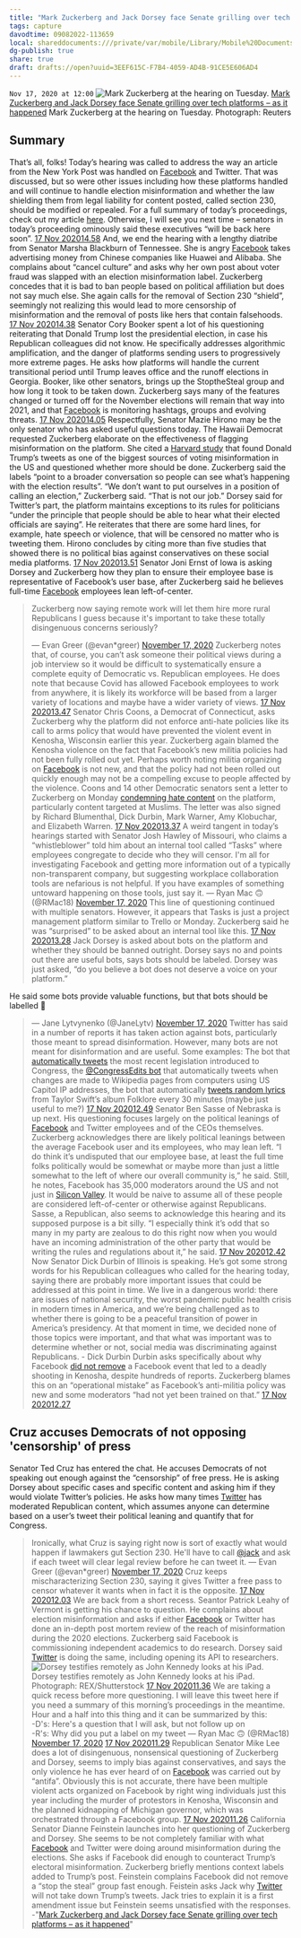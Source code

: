 ```yaml
---
title: "Mark Zuckerberg and Jack Dorsey face Senate grilling over tech platforms – as it happened"
tags: capture
davodtime: 09082022-113659
local: shareddocuments:///private/var/mobile/Library/Mobile%20Documents/iCloud~md~obsidian/Documents/OBSHIDDIAN/drafts/3EEF615C-F7B4-4059-AD4B-91CE5E606AD4.md
dg-publish: true
share: true
draft: drafts://open?uuid=3EEF615C-F7B4-4059-AD4B-91CE5E606AD4
---
```

`Nov 17, 2020 at 12:00`
![Mark Zuckerberg at the hearing on Tuesday.](https://i.guim.co.uk/img/media/dbb2e42a814f9a3ccafe716bf59b771dc2275ce0/0*35*3500*2100/master/3500.jpg?width=620&quality=85&fit=max&s=dce34e0504a0bccac053fa1f22ef1830)
[Mark Zuckerberg and Jack Dorsey face Senate grilling over tech platforms – as it happened](drafts://open?uuid=3EEF615C-F7B4-4059-AD4B-91CE5E606AD4)
Mark Zuckerberg at the hearing on Tuesday. Photograph: Reuters
## Summary
That’s all, folks! Today’s hearing was called to address the way an article from the New York Post was handled on [Facebook](https://www.theguardian.com/technology/facebook) and Twitter. 
That was discussed, but so were other issues including how these platforms handled and will continue to handle election misinformation and whether the law shielding them from legal liability for content posted, called section 230, should be modified or repealed. 
For a full summary of today’s proceedings, check out my article [here](https://www.theguardian.com/us-news/2020/nov/17/twitter-facebook-senate-hearing-anti-conservative-bias). Otherwise, I will see you next time – senators in today’s proceeding ominously said these executives “will be back here soon”. 
[17 Nov 202014.58](https://www.theguardian.com/technology/live/2020/nov/17/facebook-twitter-hearing-mark-zuckerberg-jack-dorsey-congress-latest-election-news?page=with:block-5fb4291f8f081d2fbd0d8325#block-5fb4291f8f081d2fbd0d8325)
And, we end the hearing with a lengthy diatribe from Senator Marsha Blackburn of Tennessee. She is angry [Facebook](https://www.theguardian.com/technology/facebook) takes advertising money from Chinese companies like Huawei and Alibaba. 
She complains about “cancel culture” and asks why her own post about voter fraud was slapped with an election misinformation label. 
Zuckerberg concedes that it is bad to ban people based on political affiliation but does not say much else. She again calls for the removal of Section 230 “shield”, seemingly not realizing this would lead to more censorship of misinformation and the removal of posts like hers that contain falsehoods. 
[17 Nov 202014.38](https://www.theguardian.com/technology/live/2020/nov/17/facebook-twitter-hearing-mark-zuckerberg-jack-dorsey-congress-latest-election-news?page=with:block-5fb425b18f08b4f3c56748fa#block-5fb425b18f08b4f3c56748fa)
Senator Cory Booker spent a lot of his questioning reiterating that Donald Trump lost the presidential election, in case his Republican colleagues did not know. 
He specifically addresses algorithmic amplification, and the danger of platforms sending users to progressively more extreme pages. He asks how platforms will handle the current transitional period until Trump leaves office and the runoff elections in Georgia. Booker, like other senators, brings up the StoptheSteal group and how long it took to be taken down. 
Zuckerberg says many of the features changed or turned off for the November elections will remain that way into 2021, and that [Facebook](https://www.theguardian.com/technology/facebook) is monitoring hashtags, groups and evolving threats. 
[17 Nov 202014.05](https://www.theguardian.com/technology/live/2020/nov/17/facebook-twitter-hearing-mark-zuckerberg-jack-dorsey-congress-latest-election-news?page=with:block-5fb41d928f08b4f3c567488e#block-5fb41d928f08b4f3c567488e)
Respectfully, Senator Mazie Hirono may be the only senator who has asked useful questions today. The Hawaii Democrat requested Zuckerberg elaborate on the effectiveness of flagging misinformation on the platform. 
She cited a [Harvard study](https://www.theverge.com/2020/10/5/21499009/harvard-berkman-klein-center-paper-voting-misinformation-trump-tweets-media-framing) that found Donald Trump’s tweets as one of the biggest sources of voting misinformation in the US and questioned whether more should be done. 
Zuckerberg said the labels “point to a broader conversation so people can see what’s happening with the election results”. 
“We don’t want to put ourselves in a position of calling an election,” Zuckerberg said. “That is not our job.”
Dorsey said for Twitter’s part, the platform maintains exceptions to its rules for politicians “under the principle that people should be able to hear what their elected officials are saying”.
He reiterates that there are some hard lines, for example, hate speech or violence, that will be censored no matter who is tweeting them. 
Hirono concludes by citing more than five studies that showed there is no political bias against conservatives on these social media platforms. 
[17 Nov 202013.51](https://www.theguardian.com/technology/live/2020/nov/17/facebook-twitter-hearing-mark-zuckerberg-jack-dorsey-congress-latest-election-news?page=with:block-5fb41aeb8f081d2fbd0d826f#block-5fb41aeb8f081d2fbd0d826f)
Senator Joni Ernst of Iowa is asking Dorsey and Zuckerberg how they plan to ensure their employee base is representative of Facebook’s user base, after Zuckerberg said he believes full-time [Facebook](https://www.theguardian.com/technology/facebook) employees lean left-of-center. 
> Zuckerberg now saying remote work will let them hire more rural Republicans I guess because it's important to take these totally disingenuous concerns seriously?
> 
> — Evan Greer (@evan*greer) [November 17, 2020](https://twitter.com/evan*greer/status/1328771018886950919?ref*src=twsrc%5Etfw)
Zuckerberg notes that, of course, you can’t ask someone their political views during a job interview so it would be difficult to systematically ensure a complete equity of Democratic vs. Republican employees. He does note that because Covid has allowed Facebook employees to work from anywhere, it is likely its workforce will be based from a larger variety of locations and maybe have a wider variety of views. 
[17 Nov 202013.47](https://www.theguardian.com/technology/live/2020/nov/17/facebook-twitter-hearing-mark-zuckerberg-jack-dorsey-congress-latest-election-news?page=with:block-5fb418e48f08161b0b9c6a5e#block-5fb418e48f08161b0b9c6a5e)
Senator Chris Coons, a Democrat of Connecticut, asks Zuckerberg why the platform did not enforce anti-hate policies like its call to arms policy that would have prevented the violent event in Kenosha, Wisconsin earlier this year. 
Zuckerberg again blamed the Kenosha violence on the fact that Facebook’s new militia policies had not been fully rolled out yet. Perhaps worth noting militia organizing on [Facebook](https://www.theguardian.com/technology/facebook) is not new, and that the policy had not been rolled out quickly enough may not be a compelling excuse to people affected by the violence. 
Coons and 14 other Democratic senators sent a letter to Zuckerberg on Monday [condemning hate content](https://www.coons.senate.gov/imo/media/doc/Coons%20et%20al%20Letter%20to%20Zuckerberg%2011-16-20%20FINAL%20\(001\)%5b1%5d.pdf) on the platform, particularly content targeted at Muslims. The letter was also signed by Richard Blumenthal, Dick Durbin, Mark Warner, Amy Klobuchar, and Elizabeth Warren.
[17 Nov 202013.37](https://www.theguardian.com/technology/live/2020/nov/17/facebook-twitter-hearing-mark-zuckerberg-jack-dorsey-congress-latest-election-news?page=with:block-5fb417068f08161b0b9c6a48#block-5fb417068f08161b0b9c6a48)
A weird tangent in today’s hearings started with Senator Josh Hawley of Missouri, who claims a “whistleblower” told him about an internal tool called “Tasks” where employees congregate to decide who they will censor. 
> I'm all for investigating Facebook and getting more information out of a typically non-transparent company, but suggesting workplace collaboration tools are nefarious is not helpful. If you have examples of something untoward happening on those tools, just say it.
> — Ryan Mac 🙃 (@RMac18) [November 17, 2020](https://twitter.com/RMac18/status/1328762159728234496?ref*src=twsrc%5Etfw)
This line of questioning continued with multiple senators. However, it appears that Tasks is just a project management platform similar to Trello or Monday. Zuckerberg said he was “surprised” to be asked about an internal tool like this.
[17 Nov 202013.28](https://www.theguardian.com/technology/live/2020/nov/17/facebook-twitter-hearing-mark-zuckerberg-jack-dorsey-congress-latest-election-news?page=with:block-5fb411cc8f081d2fbd0d81d6#block-5fb411cc8f081d2fbd0d81d6)
Jack Dorsey is asked about bots on the platform and whether they should be banned outright. Dorsey says no and points out there are useful bots, says bots should be labeled. 
> Dorsey was just asked, “do you believe a bot does not deserve a voice on your platform.”  
  
He said some bots provide valuable functions, but that bots should be labelled 👀
> — Jane Lytvynenko (@JaneLytv) [November 17, 2020](https://twitter.com/JaneLytv/status/1328757711224381440?ref*src=twsrc%5Etfw)
Twitter has said in a number of reports it has taken action against bots, particularly those meant to spread disinformation. However, many bots are not meant for disinformation and are useful. 
Some examples: The bot that [automatically tweets](https://twitter.com/thecongressbot?lang=en) the most recent legislation introduced to Congress, the [@CongressEdits bot](https://en.wikipedia.org/wiki/CongressEdits) that automatically tweets when changes are made to Wikipedia pages from computers using US Capitol IP addresses, the bot that automatically [tweets random lyrics](https://twitter.com/folklorebot?lang=en) from Taylor Swift’s album Folklore every 30 minutes (maybe just useful to me?)
[17 Nov 202012.49](https://www.theguardian.com/technology/live/2020/nov/17/facebook-twitter-hearing-mark-zuckerberg-jack-dorsey-congress-latest-election-news?page=with:block-5fb40c1a8f081d2fbd0d8162#block-5fb40c1a8f081d2fbd0d8162)
Senator Ben Sasse of Nebraska is up next. His questioning focuses largely on the political leanings of [Facebook](https://www.theguardian.com/technology/facebook) and Twitter employees and of the CEOs themselves. 
Zuckerberg acknowledges there are likely political leanings between the average Facebook user and its employees, who may lean left. 
“I do think it’s undisputed that our employee base, at least the full time folks politically would be somewhat or maybe more than just a little somewhat to the left of where our overall community is,” he said. 
Still, he notes, Facebook has 35,000 moderators around the US and not just in [Silicon Valley](https://www.theguardian.com/technology/silicon-valley). It would be naive to assume all of these people are considered left-of-center or otherwise against Republicans. 
Sasse, a Republican, also seems to acknowledge this hearing and its supposed purpose is a bit silly. 
“I especially think it’s odd that so many in my party are zealous to do this right now when you would have an incoming administration of the other party that would be writing the rules and regulations about it,” he said. 
[17 Nov 202012.42](https://www.theguardian.com/technology/live/2020/nov/17/facebook-twitter-hearing-mark-zuckerberg-jack-dorsey-congress-latest-election-news?page=with:block-5fb408a28f08b4f3c5674740#block-5fb408a28f08b4f3c5674740)
Now Senator Dick Durbin of Illinois is speaking. He’s got some strong words for his Republican colleagues who called for the hearing today, saying there are probably more important issues that could be addressed at this point in time. 
> We live in a dangerous world: there are issues of national security, the worst pandemic public health crisis in modern times in America, and we’re being challenged as to whether there is going to be a peaceful transition of power in America’s presidency. At that moment in time, we decided none of those topics were important, and that what was important was to determine whether or not, social media was discriminating against Republicans. - Dick Durbin
Durbin asks specifically about why Facebook [did not remove](https://www.theguardian.com/us-news/2020/aug/29/two-videos-jacob-blake-kyle-rittenhouse-policing) a Facebook event that led to a deadly shooting in Kenosha, despite hundreds of reports. Zuckerberg blames this on an “operational mistake” as Facebook’s anti-militia policy was new and some moderators “had not yet been trained on that.”
[17 Nov 202012.27](https://www.theguardian.com/technology/live/2020/nov/17/facebook-twitter-hearing-mark-zuckerberg-jack-dorsey-congress-latest-election-news?page=with:block-5fb4041b8f08b4f3c56746d4#block-5fb4041b8f08b4f3c56746d4)
## Cruz accuses Democrats of not opposing 'censorship' of press
Senator Ted Cruz has entered the chat.
He accuses Democrats of not speaking out enough against the “censorship” of free press. He is asking Dorsey about specific cases and specific content and asking him if they would violate Twitter’s policies. He asks how many times [Twitter](https://www.theguardian.com/technology/twitter) has moderated Republican content, which assumes anyone can determine based on a user’s tweet their political leaning and quantify that for Congress. 
> Ironically, what Cruz is saying right now is sort of exactly what would happen if lawmakers gut Section 230. He'll have to call [@jack](https://twitter.com/jack?ref*src=twsrc%5Etfw) and ask if each tweet will clear legal review before he can tweet it.
> — Evan Greer (@evan*greer) [November 17, 2020](https://twitter.com/evan*greer/status/1328749653710528513?ref*src=twsrc%5Etfw)
Cruz keeps mischaracterizing Section 230, saying it gives Twitter a free pass to censor whatever it wants when in fact it is the opposite. 
[17 Nov 202012.03](https://www.theguardian.com/technology/live/2020/nov/17/facebook-twitter-hearing-mark-zuckerberg-jack-dorsey-congress-latest-election-news?page=with:block-5fb402128f08161b0b9c68e2#block-5fb402128f08161b0b9c68e2)
We are back from a short recess. Seantor Patrick Leahy of Vermont is getting his chance to question. He complains about election misinformation and asks if either [Facebook](https://www.theguardian.com/technology/facebook) or Twitter has done an in-depth post mortem review of the reach of misinformation during the 2020 elections. 
Zuckerberg said Facebook is commissioning independent academics to do research. Dorsey said [Twitter](https://www.theguardian.com/technology/twitter) is doing the same, including opening its API to researchers. 
![Dorsey testifies remotely as John Kennedy looks at his iPad.](https://i.guim.co.uk/img/media/86b3c2fc353f2150be7ffbaaa26a1bf7bdf461da/0*191*5848*3508/master/5848.jpg?width=700&quality=85&fit=max&s=e4cb89ac75edc3e17039b0bddc749837)
Dorsey testifies remotely as John Kennedy looks at his iPad. Photograph: REX/Shutterstock
[17 Nov 202011.36](https://www.theguardian.com/technology/live/2020/nov/17/facebook-twitter-hearing-mark-zuckerberg-jack-dorsey-congress-latest-election-news?page=with:block-5fb3fbfb8f081d2fbd0d8017#block-5fb3fbfb8f081d2fbd0d8017)
We are taking a quick recess before more questioning. I will leave this tweet here if you need a summary of this morning’s proceedings in the meantime. 
> Hour and a half into this thing and it can be summarized by this:   
-D's: Here's a question that I will ask, but not follow up on  
-R's: Why did you put a label on my tweet
> — Ryan Mac 🙃 (@RMac18) [November 17, 2020](https://twitter.com/RMac18/status/1328738190077816832?ref*src=twsrc%5Etfw)
[17 Nov 202011.29](https://www.theguardian.com/technology/live/2020/nov/17/facebook-twitter-hearing-mark-zuckerberg-jack-dorsey-congress-latest-election-news?page=with:block-5fb3f9cc8f08161b0b9c6841#block-5fb3f9cc8f08161b0b9c6841)
Republican Senator Mike Lee does a lot of disingenuous, nonsensical questioning of Zuckerberg and Dorsey, seems to imply bias against conservatives, and says the only violence he has ever heard of on [Facebook](https://www.theguardian.com/technology/facebook) was carried out by “antifa”. 
Obviously this is not accurate, there have been multiple violent acts organized on Facebook by right wing individuals just this year including the murder of protestors in Kenosha, Wisconsin and the planned kidnapping of Michigan governor, which was orchestrated through a Facebook group. 
[17 Nov 202011.26](https://www.theguardian.com/technology/live/2020/nov/17/facebook-twitter-hearing-mark-zuckerberg-jack-dorsey-congress-latest-election-news?page=with:block-5fb3f7ff8f081d2fbd0d7fd4#block-5fb3f7ff8f081d2fbd0d7fd4)
California Senator Dianne Feinstein launches into her questioning of Zuckerberg and Dorsey. She seems to be not completely familiar with what [Facebook](https://www.theguardian.com/technology/facebook) and Twitter were doing around misinformation during the elections. 
She asks if Facebook did enough to counteract Trump’s electoral misinformation. Zuckerberg briefly mentions context labels added to Trump’s post. Feinstein complains Facebook did not remove a “stop the steal” group fast enough. 
Feistein asks Jack why [Twitter](https://www.theguardian.com/technology/twitter) will not take down Trump’s tweets. Jack tries to explain it is a first amendment issue but Feinstein seems unsatisfied with the responses.
-"[Mark Zuckerberg and Jack Dorsey face Senate grilling over tech platforms – as it happened](https://www.theguardian.com/technology/live/2020/nov/17/facebook-twitter-hearing-mark-zuckerberg-jack-dorsey-congress-latest-election-news)"